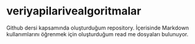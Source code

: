 # veriyapilarivealgoritmalar
Github dersi kapsamında oluşturduğum repository.
İçerisinde Markdown kullanımlarını öğrenmek için oluşturduğum read me dosyaları bulunuyor.
